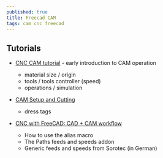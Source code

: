```yaml
---
published: true
title: Freecad CAM
tags: cam cnc freecad
---
```

## Tutorials

- [CNC CAM tutorial](https://www.youtube.com/watch?v=M99VshffvDY&list=LL&index=51) - early introduction to CAM operation
	- material size / origin
    - tools / tools controller (speed)
    - operations / simulation
- [CAM Setup and Cutting](https://www.youtube.com/watch?v=Aif-bTEMuWY&list=LL&index=49)
	- dress tags

- [CNC with FreeCAD: CAD + CAM workflow](https://www.youtube.com/watch?v=V5ZTPModuMI)
	- How to use the alias macro
    - The Paths feeds and speeds addon
    - Generic feeds and speeds from Sorotec (in German)